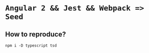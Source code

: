 # `Angular 2 && Jest && Webpack => Seed`

## How to reproduce?

```shell
npm i -D typescript tsd
```
